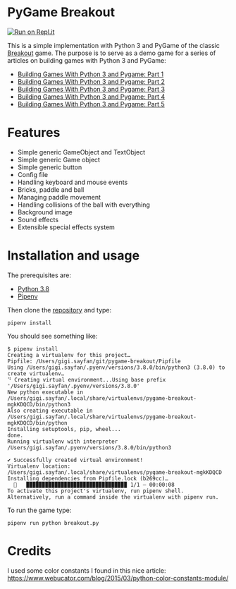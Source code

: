 # PyGame Breakout

[![Run on Repl.it](https://repl.it/badge/github/ppix23/My_first_game)](https://repl.it/github/ppix23/My_first_game)

This is a simple implementation with Python 3 and PyGame of the classic [Breakout](https://en.wikipedia.org/wiki/Breakout_(video_game)) game. The purpose is to serve as a demo game for a
series of articles on building games with Python 3 and PyGame:

- [Building Games With Python 3 and Pygame: Part 1](https://code.tutsplus.com/tutorials/building-games-with-python-3-and-pygame-part-1--cms-30081)
- [Building Games With Python 3 and Pygame: Part 2](https://code.tutsplus.com/tutorials/building-games-with-python-3-and-pygame-part-2--cms-30082)
- [Building Games With Python 3 and Pygame: Part 3](https://code.tutsplus.com/tutorials/building-games-with-python-3-and-pygame-part-3--cms-30083)
- [Building Games With Python 3 and Pygame: Part 4](https://code.tutsplus.com/tutorials/building-games-with-python-3-and-pygame-part-4--cms-30084)
- [Building Games With Python 3 and Pygame: Part 5](https://code.tutsplus.com/tutorials/building-games-with-python-3-and-pygame-part-5--cms-30085)

# Features

- Simple generic GameObject and TextObject
- Simple generic Game object
- Simple generic button
- Config file
- Handling keyboard and mouse events
- Bricks, paddle and ball
- Managing paddle movement
- Handling collisions of the ball with everything
- Background image
- Sound effects
- Extensible special effects system

# Installation and usage

The prerequisites are:
- [Python 3.8](https://docs.python.org/3.8/) 
- [Pipenv](https://pipenv.readthedocs.io/en/latest/) 

Then clone the [repository](https://gitlab.com/the-gigi/pygame-breakout) and type:

```
pipenv install
```

You should see something like:

```
$ pipenv install
Creating a virtualenv for this project…
Pipfile: /Users/gigi.sayfan/git/pygame-breakout/Pipfile
Using /Users/gigi.sayfan/.pyenv/versions/3.8.0/bin/python3 (3.8.0) to create virtualenv…
⠙ Creating virtual environment...Using base prefix '/Users/gigi.sayfan/.pyenv/versions/3.8.0'
New python executable in /Users/gigi.sayfan/.local/share/virtualenvs/pygame-breakout-mgkKDQCD/bin/python3
Also creating executable in /Users/gigi.sayfan/.local/share/virtualenvs/pygame-breakout-mgkKDQCD/bin/python
Installing setuptools, pip, wheel...
done.
Running virtualenv with interpreter /Users/gigi.sayfan/.pyenv/versions/3.8.0/bin/python3

✔ Successfully created virtual environment!
Virtualenv location: /Users/gigi.sayfan/.local/share/virtualenvs/pygame-breakout-mgkKDQCD
Installing dependencies from Pipfile.lock (b269cc)…
  🐍   ▉▉▉▉▉▉▉▉▉▉▉▉▉▉▉▉▉▉▉▉▉▉▉▉▉▉▉▉▉▉▉▉ 1/1 — 00:00:08
To activate this project's virtualenv, run pipenv shell.
Alternatively, run a command inside the virtualenv with pipenv run.
```

To run the game type:

```
pipenv run python breakout.py
```

# Credits

I used some color constants I found in this nice article: https://www.webucator.com/blog/2015/03/python-color-constants-module/
